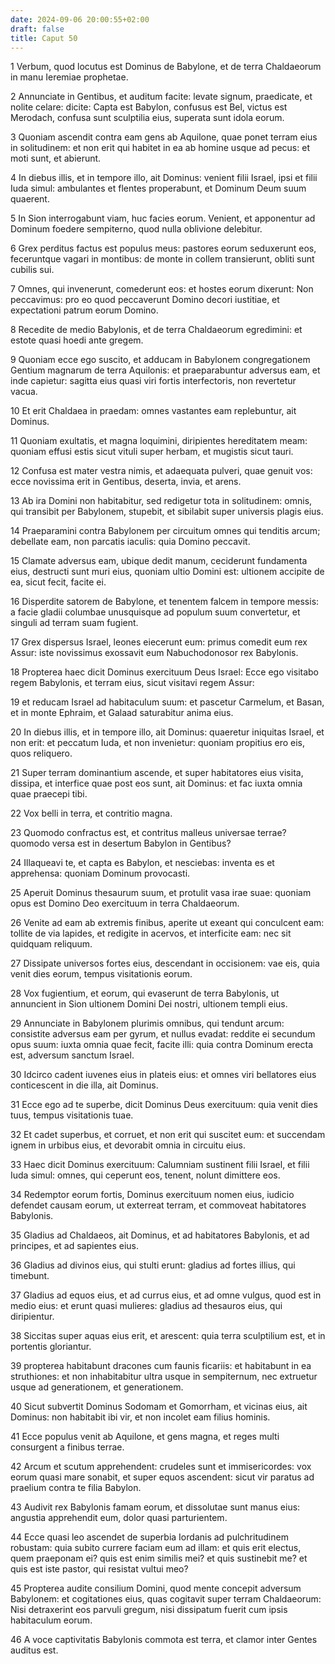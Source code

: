 ```yaml
---
date: 2024-09-06 20:00:55+02:00
draft: false
title: Caput 50
---
```





1 Verbum, quod locutus est Dominus de Babylone, et de terra Chaldaeorum in manu Ieremiae prophetae.

2 Annunciate in Gentibus, et auditum facite: levate signum, praedicate, et nolite celare: dicite: Capta est Babylon, confusus est Bel, victus est Merodach, confusa sunt sculptilia eius, superata sunt idola eorum.

3 Quoniam ascendit contra eam gens ab Aquilone, quae ponet terram eius in solitudinem: et non erit qui habitet in ea ab homine usque ad pecus: et moti sunt, et abierunt.

4 In diebus illis, et in tempore illo, ait Dominus: venient filii Israel, ipsi et filii Iuda simul: ambulantes et flentes properabunt, et Dominum Deum suum quaerent.

5 In Sion interrogabunt viam, huc facies eorum. Venient, et apponentur ad Dominum foedere sempiterno, quod nulla oblivione delebitur.

6 Grex perditus factus est populus meus: pastores eorum seduxerunt eos, feceruntque vagari in montibus: de monte in collem transierunt, obliti sunt cubilis sui.

7 Omnes, qui invenerunt, comederunt eos: et hostes eorum dixerunt: Non peccavimus: pro eo quod peccaverunt Domino decori iustitiae, et expectationi patrum eorum Domino.

8 Recedite de medio Babylonis, et de terra Chaldaeorum egredimini: et estote quasi hoedi ante gregem.

9 Quoniam ecce ego suscito, et adducam in Babylonem congregationem Gentium magnarum de terra Aquilonis: et praeparabuntur adversus eam, et inde capietur: sagitta eius quasi viri fortis interfectoris, non revertetur vacua.

10 Et erit Chaldaea in praedam: omnes vastantes eam replebuntur, ait Dominus.

11 Quoniam exultatis, et magna loquimini, diripientes hereditatem meam: quoniam effusi estis sicut vituli super herbam, et mugistis sicut tauri.

12 Confusa est mater vestra nimis, et adaequata pulveri, quae genuit vos: ecce novissima erit in Gentibus, deserta, invia, et arens.

13 Ab ira Domini non habitabitur, sed redigetur tota in solitudinem: omnis, qui transibit per Babylonem, stupebit, et sibilabit super universis plagis eius.

14 Praeparamini contra Babylonem per circuitum omnes qui tenditis arcum; debellate eam, non parcatis iaculis: quia Domino peccavit.

15 Clamate adversus eam, ubique dedit manum, ceciderunt fundamenta eius, destructi sunt muri eius, quoniam ultio Domini est: ultionem accipite de ea, sicut fecit, facite ei.

16 Disperdite satorem de Babylone, et tenentem falcem in tempore messis: a facie gladii columbae unusquisque ad populum suum convertetur, et singuli ad terram suam fugient.

17 Grex dispersus Israel, leones eiecerunt eum: primus comedit eum rex Assur: iste novissimus exossavit eum Nabuchodonosor rex Babylonis.

18 Propterea haec dicit Dominus exercituum Deus Israel: Ecce ego visitabo regem Babylonis, et terram eius, sicut visitavi regem Assur:

19 et reducam Israel ad habitaculum suum: et pascetur Carmelum, et Basan, et in monte Ephraim, et Galaad saturabitur anima eius.

20 In diebus illis, et in tempore illo, ait Dominus: quaeretur iniquitas Israel, et non erit: et peccatum Iuda, et non invenietur: quoniam propitius ero eis, quos reliquero.

21 Super terram dominantium ascende, et super habitatores eius visita, dissipa, et interfice quae post eos sunt, ait Dominus: et fac iuxta omnia quae praecepi tibi.

22 Vox belli in terra, et contritio magna.

23 Quomodo confractus est, et contritus malleus universae terrae? quomodo versa est in desertum Babylon in Gentibus?

24 Illaqueavi te, et capta es Babylon, et nesciebas: inventa es et apprehensa: quoniam Dominum provocasti.

25 Aperuit Dominus thesaurum suum, et protulit vasa irae suae: quoniam opus est Domino Deo exercituum in terra Chaldaeorum.

26 Venite ad eam ab extremis finibus, aperite ut exeant qui conculcent eam: tollite de via lapides, et redigite in acervos, et interficite eam: nec sit quidquam reliquum.

27 Dissipate universos fortes eius, descendant in occisionem: vae eis, quia venit dies eorum, tempus visitationis eorum.

28 Vox fugientium, et eorum, qui evaserunt de terra Babylonis, ut annuncient in Sion ultionem Domini Dei nostri, ultionem templi eius.

29 Annunciate in Babylonem plurimis omnibus, qui tendunt arcum: consistite adversus eam per gyrum, et nullus evadat: reddite ei secundum opus suum: iuxta omnia quae fecit, facite illi: quia contra Dominum erecta est, adversum sanctum Israel.

30 Idcirco cadent iuvenes eius in plateis eius: et omnes viri bellatores eius conticescent in die illa, ait Dominus.

31 Ecce ego ad te superbe, dicit Dominus Deus exercituum: quia venit dies tuus, tempus visitationis tuae.

32 Et cadet superbus, et corruet, et non erit qui suscitet eum: et succendam ignem in urbibus eius, et devorabit omnia in circuitu eius.

33 Haec dicit Dominus exercituum: Calumniam sustinent filii Israel, et filii Iuda simul: omnes, qui ceperunt eos, tenent, nolunt dimittere eos.

34 Redemptor eorum fortis, Dominus exercituum nomen eius, iudicio defendet causam eorum, ut exterreat terram, et commoveat habitatores Babylonis.

35 Gladius ad Chaldaeos, ait Dominus, et ad habitatores Babylonis, et ad principes, et ad sapientes eius.

36 Gladius ad divinos eius, qui stulti erunt: gladius ad fortes illius, qui timebunt.

37 Gladius ad equos eius, et ad currus eius, et ad omne vulgus, quod est in medio eius: et erunt quasi mulieres: gladius ad thesauros eius, qui diripientur.

38 Siccitas super aquas eius erit, et arescent: quia terra sculptilium est, et in portentis gloriantur.

39 propterea habitabunt dracones cum faunis ficariis: et habitabunt in ea struthiones: et non inhabitabitur ultra usque in sempiternum, nec extruetur usque ad generationem, et generationem.

40 Sicut subvertit Dominus Sodomam et Gomorrham, et vicinas eius, ait Dominus: non habitabit ibi vir, et non incolet eam filius hominis.

41 Ecce populus venit ab Aquilone, et gens magna, et reges multi consurgent a finibus terrae.

42 Arcum et scutum apprehendent: crudeles sunt et immisericordes: vox eorum quasi mare sonabit, et super equos ascendent: sicut vir paratus ad praelium contra te filia Babylon.

43 Audivit rex Babylonis famam eorum, et dissolutae sunt manus eius: angustia apprehendit eum, dolor quasi parturientem.

44 Ecce quasi leo ascendet de superbia Iordanis ad pulchritudinem robustam: quia subito currere faciam eum ad illam: et quis erit electus, quem praeponam ei? quis est enim similis mei? et quis sustinebit me? et quis est iste pastor, qui resistat vultui meo?

45 Propterea audite consilium Domini, quod mente concepit adversum Babylonem: et cogitationes eius, quas cogitavit super terram Chaldaeorum: Nisi detraxerint eos parvuli gregum, nisi dissipatum fuerit cum ipsis habitaculum eorum.

46 A voce captivitatis Babylonis commota est terra, et clamor inter Gentes auditus est.

